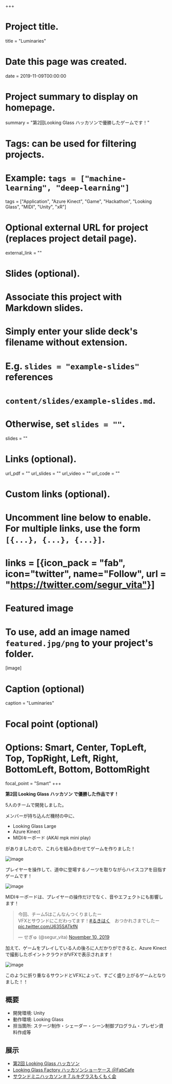 +++
# Project title.
title = "Luminaries"

# Date this page was created.
date = 2019-11-09T00:00:00

# Project summary to display on homepage.
summary = "第2回Looking Glass ハッカソンで優勝したゲームです！"

# Tags: can be used for filtering projects.
# Example: `tags = ["machine-learning", "deep-learning"]`
tags = ["Application", "Azure Kinect", "Game", "Hackathon", "Looking Glass", "MIDI", "Unity", "xR"]

# Optional external URL for project (replaces project detail page).
external_link = ""

# Slides (optional).
#   Associate this project with Markdown slides.
#   Simply enter your slide deck's filename without extension.
#   E.g. `slides = "example-slides"` references 
#   `content/slides/example-slides.md`.
#   Otherwise, set `slides = ""`.
slides = ""

# Links (optional).
url_pdf = ""
url_slides = ""
url_video = ""
url_code = ""

# Custom links (optional).
#   Uncomment line below to enable. For multiple links, use the form `[{...}, {...}, {...}]`.
# links = [{icon_pack = "fab", icon="twitter", name="Follow", url = "https://twitter.com/segur_vita"}]

# Featured image
# To use, add an image named `featured.jpg/png` to your project's folder. 
[image]
  # Caption (optional)
  caption = "Luminaries"

  # Focal point (optional)
  # Options: Smart, Center, TopLeft, Top, TopRight, Left, Right, BottomLeft, Bottom, BottomRight
  focal_point = "Smart"
+++


**第2回 Looking Glass ハッカソン で優勝した作品です！**

5人のチームで開発しました。

メンバーが持ち込んだ機材の中に、

- Looking Glass Large
- Azure Kinect
- MIDIキーボード (AKAI mpk mini play)

がありましたので、これらを組み合わせてゲームを作りました！

![image](/img/luminaries/slide04.png)

プレイヤーを操作して、道中に登場するノーツを取りながらハイスコアを目指すゲームです！

![image](/img/luminaries/slide05.png)

MIDIキーボードは、プレイヤーの操作だけでなく、音やエフェクトにも影響します！

<blockquote class="twitter-tweet"><p lang="ja" dir="ltr">今回、チーム5はこんなんつくりましたー<br>VFXとサウンドにこだわってます！<a href="https://twitter.com/hashtag/%E3%82%8B%E3%81%8D%E3%81%AF%E3%81%8F?src=hash&amp;ref_src=twsrc%5Etfw">#るきはく</a>　おつかれさまでしたー <a href="https://t.co/J635SATkfN">pic.twitter.com/J635SATkfN</a></p>&mdash; せぎゅ (@segur_vita) <a href="https://twitter.com/segur_vita/status/1193491843352129542?ref_src=twsrc%5Etfw">November 10, 2019</a></blockquote> <script async src="https://platform.twitter.com/widgets.js" charset="utf-8"></script>

加えて、ゲームをプレイしている人の後ろに人だかりができると、Azure Kinectで撮影したポイントクラウドがVFXで表示されます！

![image](/img/luminaries/slide07.png)

このように折り重なるサウンドとVFXによって、すごく盛り上がるゲームとなりました！！



## 概要

- 開発環境: Unity
- 動作環境: Looking Glass
- 担当箇所: ステージ制作・シェーダー・シーン制御プログラム・プレゼン資料作成等


## 展示

- [第2回 Looking Glass ハッカソン](https://lookingglass.connpass.com/event/150321/)
- [Looking Glass Factory ハッカソンショーケース ＠FabCafe](https://www.facebook.com/events/464961161032180/)
- [サウンドミニハッカソン＃７ルキグラスもくもく会](https://effectorhack.connpass.com/event/155846/)



